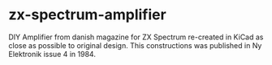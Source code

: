 # zx-spectrum-amplifier
DIY Amplifier from danish magazine for ZX Spectrum re-created in KiCad as close as possible to original design. This constructions was published in Ny Elektronik issue 4 in 1984.

